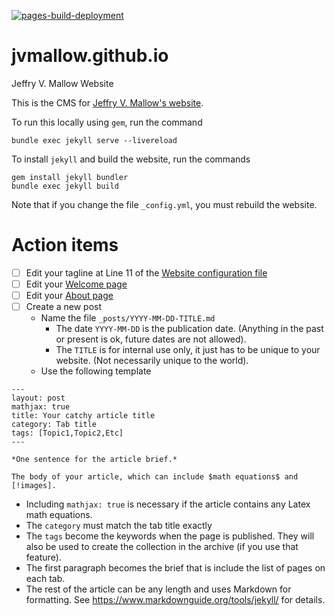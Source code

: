 [![pages-build-deployment](https://github.com/jvmallow/jvmallow.github.io/actions/workflows/pages/pages-build-deployment/badge.svg)](https://github.com/jvmallow/jvmallow.github.io/actions/workflows/pages/pages-build-deployment)

# jvmallow.github.io
Jeffry V. Mallow Website

This is the CMS for [Jeffry V. Mallow's website](https://jvmallow.github.io/).

To run this locally using `gem`, run the command

~~~
bundle exec jekyll serve --livereload
~~~

To install `jekyll` and build the website, run the commands

~~~
gem install jekyll bundler
bundle exec jekyll build
~~~

Note that if you change the file `_config.yml`, you must rebuild the website.

# Action items

- [ ] Edit your tagline at Line 11 of the [Website configuration file](https://github.com/jvmallow/jvmallow.github.io/edit/main/_config.yml)
- [ ] Edit your [Welcome page](https://github.com/jvmallow/jvmallow.github.io/edit/main/welcome.md)
- [ ] Edit your [About page](https://github.com/jvmallow/jvmallow.github.io/edit/main/about.md)
- [ ] Create a new post
  * Name the file `_posts/YYYY-MM-DD-TITLE.md`
    - The date `YYYY-MM-DD` is the publication date. (Anything in the past or present is ok, future dates are not allowed).
    - The `TITLE` is for internal use only, it just has to be unique to your website. (Not necessarily unique to the world).
  * Use the following template
~~~
---
layout: post
mathjax: true
title: Your catchy article title
category: Tab title
tags: [Topic1,Topic2,Etc]
---

*One sentence for the article brief.*

The body of your article, which can include $math equations$ and [!images].
~~~

* Including `mathjax: true` is necessary if the article contains any Latex math equations.
* The `category` must match the tab title exactly
* The `tags` become the keywords when the page is published.  They will also be used to create the collection in the archive (if you use that feature).
* The first paragraph becomes the brief that is include the list of pages on each tab.
* The rest of the article can be any length and uses Markdown for formatting. See https://www.markdownguide.org/tools/jekyll/ for details.
  
